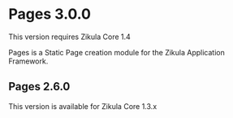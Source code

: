 Pages 3.0.0
===========

This version requires Zikula Core 1.4

Pages is a Static Page creation module for the Zikula Application Framework.

Pages 2.6.0
-----------

This version is available for Zikula Core 1.3.x
